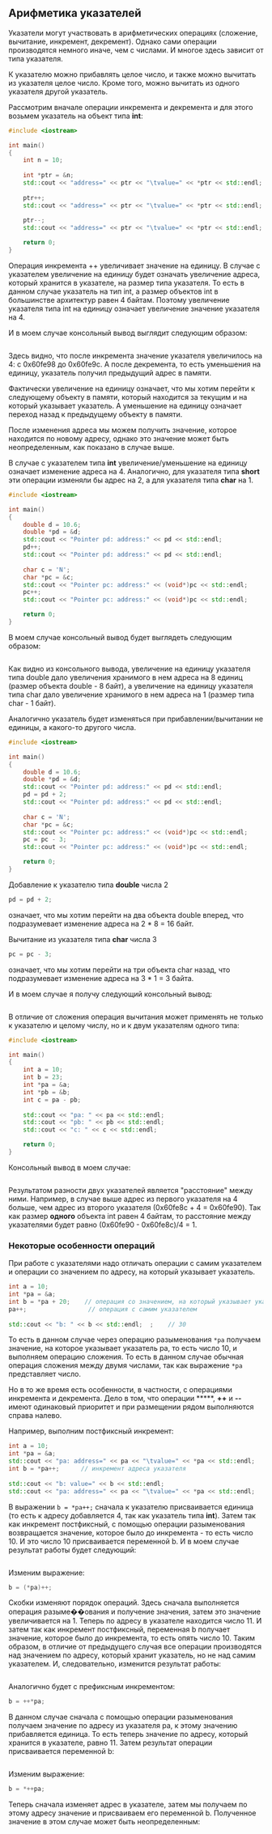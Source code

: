 ## Арифметика указателей

Указатели могут участвовать в арифметических операциях (сложение, вычитание, инкремент, декремент). Однако сами операции производятся 
немного иначе, чем с числами. И многое здесь зависит от типа указателя.

К указателю можно прибавлять целое число, и также можно вычитать из указателя целое число. Кроме того, можно вычитать из одного указателя другой указатель.

Рассмотрим вначале операции инкремента и декремента и для этого возьмем указатель на объект типа **int**:

```cpp
#include <iostream>

int main()
{
    int n = 10;
     
    int *ptr = &n;
    std::cout << "address=" << ptr << "\tvalue=" << *ptr << std::endl;
     
    ptr++;
    std::cout << "address=" << ptr << "\tvalue=" << *ptr << std::endl;
     
    ptr--;
    std::cout << "address=" << ptr << "\tvalue=" << *ptr << std::endl;

    return 0;
}
```

Операция инкремента ++ увеличивает значение на единицу. В случае с указателем увеличение на единицу будет означать увеличение адреса, который хранится в указателе, 
на размер типа указателя. То есть в данном случае указатель на тип int, а размер объектов int в большинстве архитектур равен 4 байтам. Поэтому увеличение указателя типа int на 
единицу означает увеличение значение указателя на 4.

И в моем случае консольный вывод выглядит следующим образом:

```

```

Здесь видно, что после инкремента значение указателя увеличилось на 4: с 0x60fe98 до 0x60fe9c. А после декремента, то есть уменьшения на 
единицу, указатель получил предыдущий адрес в памяти.

Фактически увеличение на единицу означает, что мы хотим перейти к следующему объекту в памяти, который находится за текущим и на который указывает указатель. А уменьшение на единицу означает 
переход назад к предыдущему объекту в памяти.

После изменения адреса мы можем получить значение, которое находится по новому адресу, однако это значение может быть неопределенным, как показано в случае выше.

В случае с указателем типа **int** увеличение/уменьшение на единицу означает изменение адреса на 4. 
Аналогично, для указателя типа **short** эти операции изменяли бы адрес на 2, а для указателя типа **char** на 1.

```cpp
#include <iostream>

int main()
{
    double d = 10.6;
    double *pd = &d;
    std::cout << "Pointer pd: address:" << pd << std::endl;
    pd++;
    std::cout << "Pointer pd: address:" << pd << std::endl;
         
    char c = 'N';
    char *pc = &c;
    std::cout << "Pointer pc: address:" << (void*)pc << std::endl;
    pc++;
    std::cout << "Pointer pc: address:" << (void*)pc << std::endl;

    return 0;
}
```

В моем случае консольный вывод будет выглядеть следующим образом:

```

```

Как видно из консольного вывода, увеличение на единицу указателя типа double дало увеличения хранимого в нем адреса на 8 единиц (размер объекта double - 8 байт), 
а увеличение на единицу указателя типа char дало увеличение хранимого в нем адреса на 1 (размер типа char - 1 байт).

Аналогично указатель будет изменяться при прибавлении/вычитании не единицы, а какого-то другого числа.

```cpp
#include <iostream>

int main()
{
    double d = 10.6;
    double *pd = &d;
    std::cout << "Pointer pd: address:" << pd << std::endl;
    pd = pd + 2;
    std::cout << "Pointer pd: address:" << pd << std::endl;
     
    char c = 'N';
    char *pc = &c;
    std::cout << "Pointer pc: address:" << (void*)pc << std::endl;
    pc = pc - 3;
    std::cout << "Pointer pc: address:" << (void*)pc << std::endl;

    return 0;
}
```

Добавление к указателю типа **double** числа 2

```cpp
pd = pd + 2;
```

означает, что мы хотим перейти на два объекта double вперед, что подразумевает изменение адреса на 2 * 8 = 16 байт.

Вычитание из указателя типа **char** числа 3

```cpp
pc = pc - 3;
```

означает, что мы хотим перейти на три объекта char назад, что подразумевает изменение адреса на 3 * 1 = 3 байта.

И в моем случае я получу следующий консольный вывод:

```

```

В отличие от сложения операция вычитания может применять не только к указателю и целому числу, но и к двум указателям одного типа:

```cpp
#include <iostream>

int main()
{
    int a = 10;
    int b = 23;
    int *pa = &a;
    int *pb = &b;
    int c = pa - pb;
     
    std::cout << "pa: " << pa << std::endl;
    std::cout << "pb: " << pb << std::endl;
    std::cout << "c: " << c << std::endl;

    return 0;
}
```

Консольный вывод в моем случае:

```

```

Результатом разности двух указателей является "расстояние" между ними. Например, в случае выше адрес из первого указателя на 4 больше, 
чем адрес из второго указателя (0x60fe8c + 4 = 0x60fe90). Так как размер **одного** объекта int равен 4 байтам, то 
расстояние между указателями будет равно (0x60fe90 - 0x60fe8c)/4 = 1.

### Некоторые особенности операций

При работе с указателями надо отличать операции с самим указателем и операции со значением по адресу, на который указывает указатель.

```cpp
int a = 10;
int *pa = &a;
int b = *pa + 20;    // операция со значением, на который указывает указатель
pa++;                 // операция с самим указателем
    
std::cout << "b: " << b << std::endl;  ;    // 30
```

То есть в данном случае через операцию разыменования `*pa` получаем значение, на которое указывает указатель pa, то есть число 10, и 
выполняем операцию сложения. То есть в данном случае обычная операция сложения между двумя числами, так как выражение `*pa` представляет число.

Но в то же время есть особенности, в частности, с операциями инкремента и декремента. Дело в том, что операции *****, **++** 
и **--** имеют одинаковый приоритет и при размещении рядом выполняются справа налево.

Например, выполним постфиксный инкремент:

```cpp
int a = 10;
int *pa = &a;
std::cout << "pa: address=" << pa << "\tvalue=" << *pa << std::endl;
int b = *pa++;      // инкремент адреса указателя
         
std::cout << "b: value=" << b << std::endl;
std::cout << "pa: address=" << pa << "\tvalue=" << *pa << std::endl;
```

В выражении `b = *pa++;` сначала к указателю присваивается единица (то есть к адресу добавляется 4, так как указатель типа **int**). Затем 
так как инкремент постфиксный, с помощью операции разыменования возвращается значение, которое было до инкремента - то есть число 10. 
И это число 10 присваивается переменной b. И в моем случае результат работы будет следующий:

```

```

Изменим выражение:

```cpp
b = (*pa)++;
```

Скобки изменяют порядок операций. Здесь сначала выполняется операция разыме��ования и получение значения, затем это значение увеличивается на 1. Теперь по адресу в указателе находится число 11. И затем так как 
инкремент постфиксный, переменная b получает значение, которое было до инкремента, то есть опять число 10. Таким образом, в отличие от предыдущего случая все операции производятся над 
значением по адресу, который хранит указатель, но не над самим указателем. И, следовательно, изменится результат работы:

```

```

Аналогично будет с префиксным инкрементом:

```cpp
b = ++*pa;
```

В данном случае сначала с помощью операции разыменования получаем значение по адресу из указателя pa, к этому значению прибавляется единица. То есть теперь значение по адресу, 
который хранится в указателе, равно 11. Затем результат операции присваивается переменной b:

```

```

Изменим выражение:

```cpp
b = *++pa;
```

Теперь сначала изменяет адрес в указателе, затем мы получаем по этому адресу значение и присваиваем его переменной b. Полученное значение в 
этом случае может быть неопределенным:

```

```

